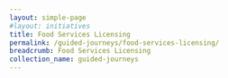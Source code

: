 ```yaml
---
layout: simple-page
#layout: initiatives
title: Food Services Licensing
permalink: /guided-journeys/food-services-licensing/
breadcrumb: Food Services Licensing
collection_name: guided-journeys
---
```

